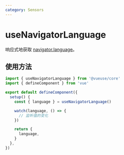 ```yaml
---
category: Sensors
---
```


# useNavigatorLanguage

响应式地获取 [navigator.language](https://developer.mozilla.org/en-US/docs/Web/API/Navigator/language)。

## 使用方法

```ts
import { useNavigatorLanguage } from '@vueuse/core'
import { defineComponent } from 'vue'

export default defineComponent({
  setup() {
    const { language } = useNavigatorLanguage()

    watch(language, () => {
      // 监听值的变化
    })

    return {
      language,
    }
  },
})
```
